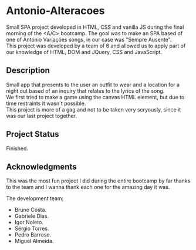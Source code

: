 # Antonio-Alteracoes
Small SPA project developed in HTML, CSS and vanilla JS during the final morning of the <A/C> bootcamp. The goal was to make an SPA based of one of António Variações songs, in our case was "Sempre Ausente".    
This project was developed by a team of 6 and allowed us to apply part of our knowledge of HTML, DOM and JQuery, CSS and JavaScript. 

## Description
Small app that presents to the user an outfit to wear and a location for a night out based of an inquiry that relates to the lyrics of the song.  
We first tried to make a game using the canvas HTML element, but due to time restraints it wasn´t possible.    
This project is more of a gag and not to be taken very seryously, since it was our last project together.  

## Project Status
Finished.

## Acknowledgments
This was the most fun project I did during the entire bootcamp by far thanks to the team and I wanna thank each one for the amazing day it was. 

The development team:
- Bruno Costa.
- Gabriele Dias.
- Igor Noleto.
- Sérgio Torres.
- Pedro Barroso.
- Miguel Almeida.
